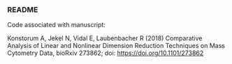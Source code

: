 ### README
Code associated with manuscript:  

Konstorum A, Jekel N, Vidal E, Laubenbacher R (2018) Comparative Analysis of Linear and Nonlinear Dimension Reduction Techniques on Mass Cytometry Data, 
bioRxiv 273862; doi: https://doi.org/10.1101/273862
